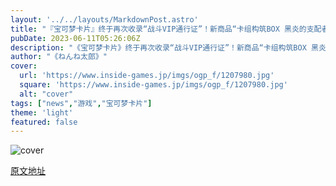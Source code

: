 ```yaml
---
layout: '../../layouts/MarkdownPost.astro'
title: "『宝可梦卡片』终于再次收录“战斗VIP通行证”！新商品“卡组构筑BOX 黑炎的支配者”将于7月28日发售"
pubDate: 2023-06-11T05:26:06Z
description: "《宝可梦卡片》终于再次收录“战斗VIP通行证”！新商品“卡组构筑BOX 黑炎的支配者”将于7月28日发售。"
author: "《ねんね太郎》"
cover:
  url: 'https://www.inside-games.jp/imgs/ogp_f/1207980.jpg'
  square: 'https://www.inside-games.jp/imgs/ogp_f/1207980.jpg'
  alt: "cover"
tags: ["news","游戏","宝可梦卡片"]
theme: 'light'
featured: false
---
```


![cover](https://www.inside-games.jp/imgs/ogp_f/1207980.jpg)


  [原文地址](https://www.inside-games.jp/article/2023/06/11/146484.html)